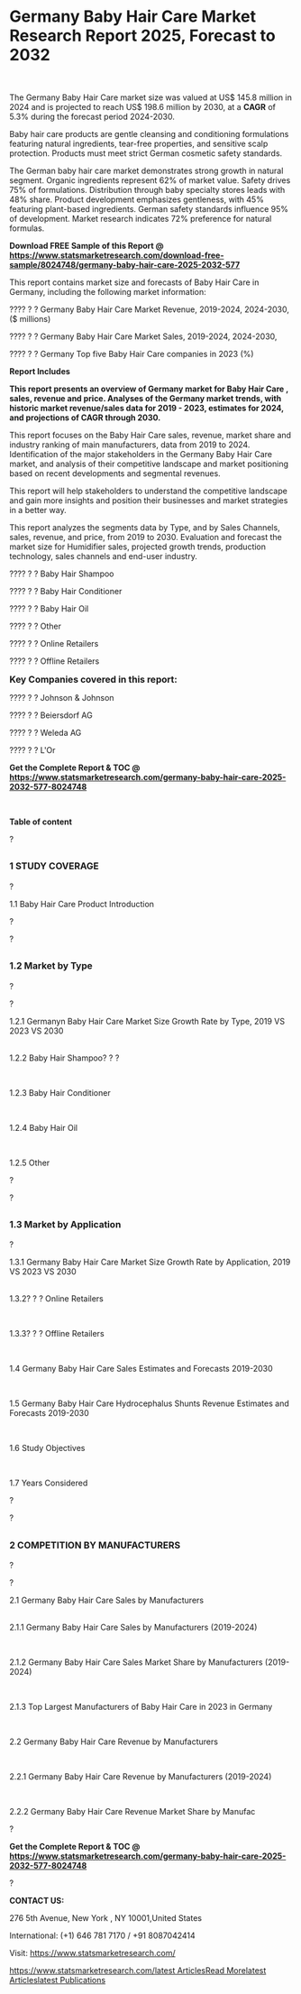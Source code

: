 <h1>Germany Baby Hair Care Market Research Report 2025, Forecast to 2032</h1><br/><p>The Germany Baby Hair Care market size was valued at US$ 145.8 million in 2024 and is projected to reach US$ 198.6 million by 2030, at a <strong>CAGR</strong> of 5.3% during the forecast period 2024-2030.</p>
 
 
 
 <p>Baby hair care products are gentle cleansing and conditioning formulations featuring natural ingredients, tear-free properties, and sensitive scalp protection. Products must meet strict German cosmetic safety standards.</p>
 
 
 
 <p>The German baby hair care market demonstrates strong growth in natural segment. Organic ingredients represent 62% of market value. Safety drives 75% of formulations. Distribution through baby specialty stores leads with 48% share. Product development emphasizes gentleness, with 45% featuring plant-based ingredients. German safety standards influence 95% of development. Market research indicates 72% preference for natural formulas.</p>
 
 
 
 <p><strong>Download FREE Sample of this Report @ <a href="https://www.statsmarketresearch.com/download-free-sample/8024748/germany-baby-hair-care-2025-2032-577">https://www.statsmarketresearch.com/download-free-sample/8024748/germany-baby-hair-care-2025-2032-577</a></strong></p>
 
 
 
 <p>This report contains market size and forecasts of Baby Hair Care in Germany, including the following market information:</p>
 
 
 
 <p>???? ? ? Germany Baby Hair Care Market Revenue, 2019-2024, 2024-2030, ($ millions)</p>
 
 
 
 <p>???? ? ? Germany Baby Hair Care Market Sales, 2019-2024, 2024-2030,</p>
 
 
 
 <p>???? ? ? Germany Top five Baby Hair Care companies in 2023 (%)</p>
 
 
 
 <p><strong>Report Includes</strong></p>
 
 
 
 <p><strong>This report presents an overview of Germany market for Baby Hair Care , sales, revenue and price. Analyses of the Germany market trends, with historic market revenue/sales data for 2019 - 2023, estimates for 2024, and projections of <strong>CAGR</strong> through 2030.</strong></p>
 
 
 
 <p>This report focuses on the Baby Hair Care sales, revenue, market share and industry ranking of main manufacturers, data from 2019 to 2024. Identification of the major stakeholders in the Germany Baby Hair Care market, and analysis of their competitive landscape and market positioning based on recent developments and segmental revenues.</p>
 
 
 
 <p>This report will help stakeholders to understand the competitive landscape and gain more insights and position their businesses and market strategies in a better way.</p>
 
 
 
 <p>This report analyzes the segments data by Type, and by Sales Channels, sales, revenue, and price, from 2019 to 2030. Evaluation and forecast the market size for Humidifier sales, projected growth trends, production technology, sales channels and end-user industry.</p>
 
 
 
 <p>???? ? ? Baby Hair Shampoo</p>
 
 
 
 <p>???? ? ? Baby Hair Conditioner</p>
 
 
 
 <p>???? ? ? Baby Hair Oil</p>
 
 
 
 <p>???? ? ? Other</p>
 
 
 
 <p>???? ? ? Online Retailers</p>
 
 
 
 <p>???? ? ? Offline Retailers</p>
 
 
 
 <p><span style="font-size:16px"><strong>Key Companies covered in this report:</strong></span></p>
 
 
 
 <p>???? ? ? Johnson & Johnson</p>
 
 
 
 <p>???? ? ? Beiersdorf AG</p>
 
 
 
 <p>???? ? ? Weleda AG</p>
 
 
 
 <p>???? ? ? L&#39;Or</p>
 
 
 
 <div><b>Get the Complete Report & TOC @ <a href="https://www.statsmarketresearch.com/germany-baby-hair-care-2025-2032-577-8024748">https://www.statsmarketresearch.com/germany-baby-hair-care-2025-2032-577-8024748</a></b></div>
 
 
 
 <p><br />
 
 <b>Table of content</b></p>
 
 
 
 <p>? </p>
 
 
 
 <h2><span style="font-size:16px"><strong>1 STUDY COVERAGE</strong></span></h2>
 
 
 
 <p>? </p>
 
 
 
 <p>1.1 Baby Hair Care Product Introduction</p>
 
 
 
 <p>? </p>
 
 
 
 <p>? </p>
 
 
 
 <h2><span style="font-size:16px"><strong>1.2 Market by Type</strong></span></h2>
 
 
 
 <p>? </p>
 
 
 
 <p>? </p>
 
 
 
 <p>1.2.1 Germanyn Baby Hair Care Market Size Growth Rate by Type, 2019 VS 2023 VS 2030<br />
 
 <br />
 
 1.2.2 Baby Hair Shampoo? ? ? <br />
 
 <br />
 
 1.2.3 Baby Hair Conditioner<br />
 
 <br />
 
 1.2.4 Baby Hair Oil<br />
 
 <br />
 
 1.2.5 Other<br />
 
 ? </p>
 
 
 
 <p>? </p>
 
 
 
 <h2><span style="font-size:16px"><strong>1.3 Market by Application</strong></span></h2>
 
 
 
 <p>? </p>
 
 
 
 <p>1.3.1 Germany Baby Hair Care Market Size Growth Rate by Application, 2019 VS 2023 VS 2030<br />
 
 <br />
 
 1.3.2? ? ? Online Retailers<br />
 
 <br />
 
 1.3.3? ? ? Offline Retailers<br />
 
 <br />
 
 1.4 Germany Baby Hair Care Sales Estimates and Forecasts 2019-2030<br />
 
 <br />
 
 1.5 Germany Baby Hair Care Hydrocephalus Shunts Revenue Estimates and Forecasts 2019-2030<br />
 
 <br />
 
 1.6 Study Objectives<br />
 
 <br />
 
 1.7 Years Considered</p>
 
 
 
 <p>? </p>
 
 
 
 <p>? </p>
 
 
 
 <h2><span style="font-size:16px"><strong>2 COMPETITION BY MANUFACTURERS</strong></span></h2>
 
 
 
 <p>? </p>
 
 
 
 <p>? </p>
 
 
 
 <p>2.1 Germany Baby Hair Care Sales by Manufacturers<br />
 
 <br />
 
 2.1.1 Germany Baby Hair Care Sales by Manufacturers (2019-2024)<br />
 
 <br />
 
 2.1.2 Germany Baby Hair Care Sales Market Share by Manufacturers (2019-2024)<br />
 
 <br />
 
 2.1.3 Top Largest Manufacturers of Baby Hair Care in 2023 in Germany<br />
 
 <br />
 
 2.2 Germany Baby Hair Care Revenue by Manufacturers<br />
 
 <br />
 
 2.2.1 Germany Baby Hair Care Revenue by Manufacturers (2019-2024)<br />
 
 <br />
 
 2.2.2 Germany Baby Hair Care Revenue Market Share by Manufac</p>
 
 
 
 <p>? </p>
 
 
 
 <div><b>Get the Complete Report & TOC @ <a href="https://www.statsmarketresearch.com/germany-baby-hair-care-2025-2032-577-8024748">https://www.statsmarketresearch.com/germany-baby-hair-care-2025-2032-577-8024748</a></b></div>
 
 
 
 <p>? </p>
 
 
 
 <p><b>CONTACT US:</b><br />
 
 276 5th Avenue, New York , NY 10001,United States<br />
 
 International: (+1) 646 781 7170 / +91 8087042414<br />
 
 Visit: <a href="https://www.statsmarketresearch.com/">https://www.statsmarketresearch.com/</a><br />
 
 <a href="https://gyeongbokgung.com">https://www.statsmarketresearch.com/</a><a href="https://hallyeomaritime.com">latest Articles</a><a href="https://jingwansa.com">Read More</a><a href="https://nguoiviet.jp/">latest Articles</a><a href="https://www.intelmarketresearch.com/">latest Publications</a></p>